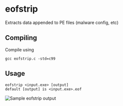 # eofstrip

Extracts data appended to PE files (malware config, etc)

## Compiling

Compile using
```
gcc eofstrip.c -std=c99
```
## Usage
```
eofstrip <input.exe> [output]
default [output] is <input.exe>.eof
```
![Sample eofstrip output](https://i.imgur.com/dMpBCpK.png)
